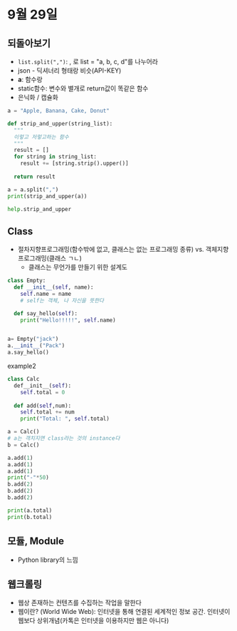 # 9월 29일

## 되돌아보기
* `list.split(",")`: , 로 list = "a, b, c, d"를 나누어라
* json - 딕셔너리 형태랑 비슷(API-KEY)
* __a__: 함수랑 
* static함수: 변수와 별개로 return값이 똑같은 함수
* 은닉화 / 캡슐화

```py
a = "Apple, Banana, Cake, Donut"

def strip_and_upper(string_list):
  """
  이렇고 저렇고하는 함수 
  """
  result = []
  for string in string_list:
    result += [string.strip().upper()]
  
  return result

a = a.split(",")
print(strip_and_upper(a))

help.strip_and_upper
```

## Class
* 절차지향프로그래밍(함수밖에 없고, 클래스는 없는 프로그래밍 종류) vs. 객체지향프로그래밍(클래스 ㄱㄴ)
    * 클래스는 무언가를 만들기 위한 설계도
```py
class Empty:
  def __init__(self, name):
    self.name = name
    # self는 객체, 나 자신을 뜻한다

  def say_hello(self):
    print("Hello!!!!!", self.name)


a= Empty("jack")
a.__init__("Pack")
a.say_hello()
```

example2
```py
class Calc
  def__init__(self):
    self.total = 0
  
  def add(self,num):
    self.total += num
    print("Total: ", self.total)

a = Calc()
# a는 객치지면 class라는 것의 instance다
b = Calc()

a.add(1)
a.add(1)
a.add(1)
print("-"*50)
b.add(2)
b.add(2)
b.add(2)

print(a.total)
print(b.total)
```

## 모듈, Module
* Python library의 느낌

## 웹크롤링
* 웹상 존재하는 컨텐츠를 수집하는 작업을 말한다
* 웹이란? (World Wide Web): 인터넷을 통해 연결된 세계적인 정보 공간. 인터넷이 웹보다 상위개념(카톡은 인터넷을 이용하지만 웹은 아니다)
